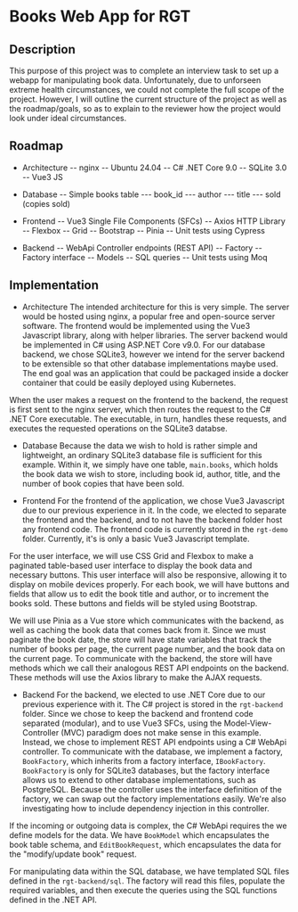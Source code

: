 # Books Web App for RGT

## Description

This purpose of this project was to complete an interview task to set up a webapp for manipulating book data. Unfortunately, due to unforseen extreme health circumstances, we could not complete the full scope of the project. However, I will outline the current structure of the project as well as the roadmap/goals, so as to explain to the reviewer how the project would look under ideal circumstances.

## Roadmap

- Architecture
  -- nginx
  -- Ubuntu 24.04
  -- C# .NET Core 9.0
  -- SQLite 3.0
  -- Vue3 JS

- Database
  -- Simple books table
      --- book_id
      --- author
      --- title
      --- sold (copies sold)

- Frontend
  -- Vue3 Single File Components (SFCs)
  -- Axios HTTP Library
  -- Flexbox
  -- Grid
  -- Bootstrap
  -- Pinia
  -- Unit tests using Cypress

- Backend
  -- WebApi Controller endpoints (REST API)
  -- Factory
  -- Factory interface
  -- Models
  -- SQL queries
  -- Unit tests using Moq

## Implementation

- Architecture
The intended architecture for this is very simple. The server would be hosted using nginx, a popular free and open-source server software. The frontend would be implemented using the Vue3 Javascript library, along with helper libraries. The server backend would be implemented in C# using ASP.NET Core v9.0. For our database backend, we chose SQLite3, however we intend for the server backend to be extensible so that other database implementations maybe used. The end goal was an application that could be packaged inside a docker container that could be easily deployed using Kubernetes.

When the user makes a request on the frontend to the backend, the request is first sent to the nginx server, which then routes the request to the C# .NET Core executable. The executable, in turn, handles these requests, and executes the requested operations on the SQLite3 databse.

- Database
Because the data we wish to hold is rather simple and lightweight, an ordinary SQLite3 database file is sufficient for this example. Within it, we simply have one table, `main.books`, which holds the book data we wish to store, including book id, author, title, and the number of book copies that have been sold.

- Frontend
For the frontend of the application, we chose Vue3 Javascript due to our previous experience in it. In the code, we elected to separate the frontend and the backend, and to not have the backend folder host any frontend code. The frontend code is currently stored in the `rgt-demo` folder. Currently, it's is only a basic Vue3 Javascript template.

For the user interface, we will use CSS Grid and Flexbox to make a paginated table-based user interface to display the book data and necessary buttons. This user interface will also be responsive, allowing it to display on mobile devices properly. For each book, we will have buttons and fields that allow us to edit the book title and author, or to increment the books sold. These buttons and fields will be styled using Bootstrap.

We will use Pinia as a Vue store which communicates with the backend, as well as caching the book data that comes back from it. Since we must paginate the book date, the store will have state variables that track the number of books per page, the current page number, and the book data on the current page. To communicate with the backend, the store will have methods which we call their analogous REST API endpoints on the backend. These methods will use the Axios library to make the AJAX requests.

- Backend
For the backend, we elected to use .NET Core due to our previous experience with it. The C# project is stored in the `rgt-backend` folder. Since we chose to keep the backend and frontend code separated (modular), and to use Vue3 SFCs, using the Model-View-Controller (MVC) paradigm does not make sense in this example. Instead, we chose to implement REST API endpoints using a C# WebApi controller. To communicate with the database, we implement a factory, `BookFactory`, which inherits from a factory interface, `IBookFactory`. `BookFactory` is only for SQLite3 databases, but the factory interface allows us to extend to other database implementations, such as PostgreSQL. Because the controller uses the interface definition of the factory, we can swap out the factory implementations easily. We're also investigating how to include dependency injection in this controller.

If the incoming or outgoing data is complex, the C# WebApi requires the we define models for the data. We have `BookModel` which encapsulates the book table schema, and `EditBookRequest`, which encapsulates the data for the "modify/update book" request.

For manipulating data within the SQL database, we have templated SQL files defined in the `rgt-backend/sql`. The factory will read this files, populate the required variables, and then execute the queries using the SQL functions defined in the .NET API.

